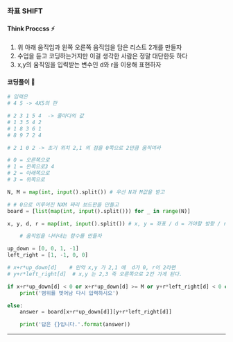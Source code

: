 ### 좌표 SHIFT

#### Think Proccss ⚡

1. 위 아래 움직임과 왼쪽 오른쪽 움직임을 담은 리스트 2개를 만들자
2. 수업을 듣고 코딩하는거지만 이걸 생각한 사람은 정말 대단한듯 하다
3. x,y의 움직임을 입력받는 변수인 d와 r을 이용해 표현하자

#### 코딩풀이 👀

```python
# 입력은
# 4 5 -> 4X5의 판

# 2 3 1 5 4  -> 줄마다의 값
# 1 3 5 4 2
# 1 8 3 6 1
# 8 9 7 2 4

# 2 1 0 2 -> 초기 위치 2,1 의 점을 0쪽으로 2만큼 움직여라

# 0 = 오른쪽으로
# 1 = 왼쪽으로3 4
# 2 = 아래쪽으로
# 3 = 위쪽으로

N, M = map(int, input().split()) # 우선 N과 M값을 받고

# # 0으로 이루어진 NXM 짜리 보드판을 만들고
board = [list(map(int, input().split())) for _ in range(N)]

x, y, d, r = map(int, input().split()) # x, y = 좌표 / d = 가야할 방향 / r = 얼만큼 가는지

    # 움직임을 나타내는 함수를 만들자

up_down = [0, 0, 1, -1]
left_right = [1, -1, 0, 0]

# x+r*up_down[d]    # 만약 x,y 가 2,1 에  d가 0, r이 2라면 
# y+r*left_right[d]  # x,y 는 2,3 즉 오른쪽으로 2칸 가게 된다.

if x+r*up_down[d] < 0 or x+r*up_down[d] >= M or y+r*left_right[d] < 0 or y+r*left_right[d] >= N:
    print('범위를 벗어남 다시 입력하시오')

else:
    answer = board[x+r*up_down[d]][y+r*left_right[d]]

    print('답은 {}입니다.'.format(answer))
```

***



### 
